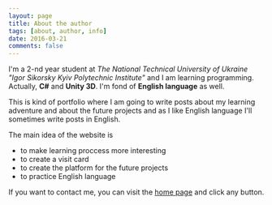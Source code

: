 ```yaml
---
layout: page
title: About the author
tags: [about, author, info]
date: 2016-03-21
comments: false
---
```

    
I'm a 2-nd year student at *The National Technical University of Ukraine "Igor Sikorsky Kyiv Polytechnic Institute"* and I am learning programming. Actually, **C#** and **Unity 3D**. I'm fond of **English language** as well.

This is kind of portfolio where I am going to write posts about my learning adventure and about the future projects and as I like English language I'll sometimes write posts in English.

The main idea of the website is 
* to make learning proccess more interesting
* to create a visit card 
* to create the platform for the future projects
* to practice English language

If you want to contact me, you can visit the [home page](http://thewaterfall.xyz/) and click any button.